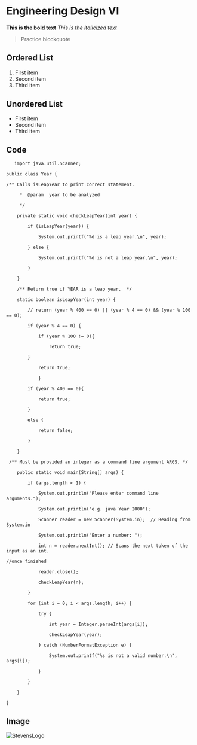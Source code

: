 # Engineering Design VI
**This is the bold text**
*This is the italicized text*
>  Practice blockquote
## Ordered List
1. First item
2. Second item
3. Third item
## Unordered List
- First item
- Second item
- Third item
## Code 
`	import java.util.Scanner;`

`public class Year {`

`/** Calls isLeapYear to print correct statement.`

`     *  @param  year to be analyzed`

`     */`

`    private static void checkLeapYear(int year) {`

`        if (isLeapYear(year)) {`

`            System.out.printf("%d is a leap year.\n", year);`

`        } else {`

`            System.out.printf("%d is not a leap year.\n", year);`

`        }`

`    }`

`    /** Return true if YEAR is a leap year.  */`

`    static boolean isLeapYear(int year) {`

`        // return (year % 400 == 0) || (year % 4 == 0) && (year % 100 == 0);`

`        if (year % 4 == 0) {`

`            if (year % 100 != 0){`

`                return true;`

`        }`

`            return true;`

`            }`

`        if (year % 400 == 0){`

`            return true;`

`        }`

`        else {`

`            return false;`

`        }`

`    }`

` /** Must be provided an integer as a command line argument ARGS. */`

`    public static void main(String[] args) {`

`        if (args.length < 1) {`

`            System.out.println("Please enter command line arguments.");`

`            System.out.println("e.g. java Year 2000");`

`            Scanner reader = new Scanner(System.in);  // Reading from System.in`

`            System.out.println("Enter a number: ");`

`            int n = reader.nextInt(); // Scans the next token of the input as an int.`

`//once finished`

`            reader.close();`

`            checkLeapYear(n);`

`        }`

`        for (int i = 0; i < args.length; i++) {`

`            try {`

`                int year = Integer.parseInt(args[i]);`

`                checkLeapYear(year);`

`            } catch (NumberFormatException e) {`

`                System.out.printf("%s is not a valid number.\n", args[i]);`

`            }`

`        }`

`    }`

`}`

## Image
![StevensLogo](https://github.com/LeorYom/README.md/assets/117100347/f9ae0bac-c21e-44c4-858b-f6f695d96e76)















